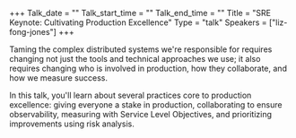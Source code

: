 +++
Talk_date = ""
Talk_start_time = ""
Talk_end_time = ""
Title = "SRE Keynote: Cultivating Production Excellence"
Type = "talk"
Speakers = ["liz-fong-jones"]
+++

Taming the complex distributed systems we're responsible for requires changing not just the tools and technical approaches we use; it also requires changing who is involved in production, how they collaborate, and how we measure success. 

In this talk, you'll learn about several practices core to production excellence: giving everyone a stake in production, collaborating to ensure observability, measuring with Service Level Objectives, and prioritizing improvements using risk analysis.